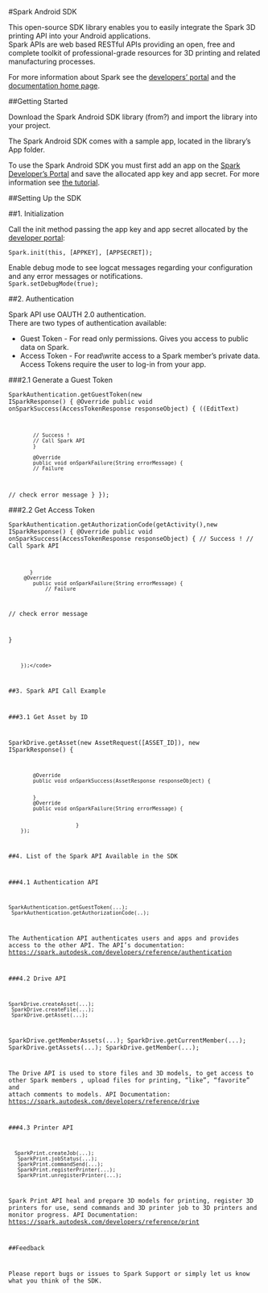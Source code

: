 #Spark Android SDK

This open-source SDK library enables you to easily integrate the Spark 3D printing API into your Android applications.<br>
Spark APIs are web based RESTful APIs providing an open, free and complete toolkit of professional-grade resources for 3D printing and related manufacturing processes. 

For more information about Spark see the [developers’ portal](https://spark.autodesk.com/developers/) and the [documentation home page](https://spark.autodesk.com/developers/reference/).

##Getting Started

Download the Spark Android SDK library (from?) and import the library into your project.

The Spark Android SDK comes with a sample app, located in the library’s App folder.

To use the Spark Android SDK you must first add an app on the [Spark Developer’s Portal](https://spark.autodesk.com/developers/myApps) and save the allocated app key and app secret. For more information see [the tutorial](https://spark.autodesk.com/developers/reference/introduction/tutorials/register-an-app).

##Setting Up the SDK

##1. Initialization

Call the init method passing the app key and app secret allocated by the [developer portal](https://spark.autodesk.com/developers/myApps):

<code>Spark.init(this, [APPKEY], [APPSECRET]);</code>

Enable debug mode to see logcat messages regarding your configuration and any error messages or notifications.<br>
<code>Spark.setDebugMode(true);</code>

##2. Authentication

Spark API use OAUTH 2.0 authentication.<br>
There are two types of authentication available:<br>
* Guest Token - For read only permissions. Gives you access to public data on Spark.
* Access Token - For read\write access to a Spark member’s private data. Access Tokens require the user to log-in from your app.

###2.1 Generate a Guest Token

<code>SparkAuthentication.getGuestToken(new ISparkResponse<AccessTokenResponse>() {
            @Override
            public void onSparkSuccess(AccessTokenResponse responseObject) {
                ((EditText) 
			
			// Success !
			// Call Spark API
            }

            @Override
            public void onSparkFailure(String errorMessage) {
			// Failure
// check error message
            }
        });</code>

###2.2  Get Access Token

<code>SparkAuthentication.getAuthorizationCode(getActivity(),new ISparkResponse<AccessTokenResponse>() {
            @Override
            public void onSparkSuccess(AccessTokenResponse responseObject) {
// Success !
			// Call Spark API


           }
         @Override
            public void onSparkFailure(String errorMessage) {
       			// Failure
// check error message
                    
}

        });</code>

##3. Spark API Call Example

###3.1 Get Asset by ID

SparkDrive.getAsset(new AssetRequest([ASSET_ID]), new ISparkResponse<AssetResponse>() {

            @Override
            public void onSparkSuccess(AssetResponse responseObject) {


            }
            @Override
            public void onSparkFailure(String errorMessage) {


                          }
        });

##4. List of the Spark API Available in the SDK

###4.1 Authentication API

	SparkAuthentication.getGuestToken(...);
     SparkAuthentication.getAuthorizationCode(..);

The Authentication API authenticates users and apps and provides access to the other API. The API’s documentation: https://spark.autodesk.com/developers/reference/authentication

###4.2 Drive API

	SparkDrive.createAsset(...);
     SparkDrive.createFile(...);
     SparkDrive.getAsset(...);
SparkDrive.getMemberAssets(...);
     SparkDrive.getCurrentMember(...);
     SparkDrive.getAssets(...);
     SparkDrive.getMember(...);

The Drive API is used to store files and 3D models, to get access to other Spark members , upload files for printing, “like”, “favorite” and attach comments to models. 
API Documentation: https://spark.autodesk.com/developers/reference/drive

###4.3 Printer API

	  SparkPrint.createJob(...);
       SparkPrint.jobStatus(...);
       SparkPrint.commandSend(...);
       SparkPrint.registerPrinter(...);
       SparkPrint.unregisterPrinter(...);

Spark Print API heal and prepare 3D models for printing, register 3D printers for use, send commands and 3D printer job to 3D printers and monitor progress.
API Documentation: https://spark.autodesk.com/developers/reference/print 


##Feedback

Please report bugs or issues to Spark Support or simply let us know what you think of the SDK.
